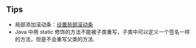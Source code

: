  ## Tips
- 局部添加滚动条：[设置局部滚动条](https://blog.csdn.net/weixin_44541247/article/details/97481439)
- Java 中用 static 修饰的方法不能被子类重写，子类中可以定义一个签名一样的方法，但是不会重写父类的方法.
